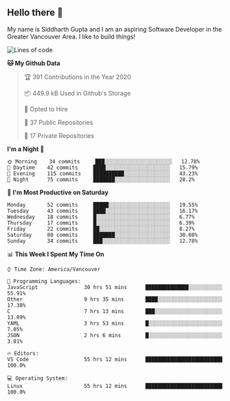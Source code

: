 ## Hello there :wave:

My name is Siddharth Gupta and I am an aspiring Software Developer in the Greater Vancouver Area. I like to build things!

<!-- ![gif](https://github.com/siddg97/siddg97/blob/master/dino.gif) -->

<!--START_SECTION:waka-->
![Lines of code](https://img.shields.io/badge/From%20Hello%20World%20I%27ve%20Written-10.9%20million%20lines%20of%20code-blue)

**🐱 My Github Data** 

> 🏆 391 Contributions in the Year 2020
 > 
> 📦 449.9 kB Used in Github's Storage 
 > 
> 💼 Opted to Hire
 > 
> 📜 37 Public Repositories
 > 
> 🔑 17 Private Repositories 

**I'm a Night 🦉** 

```text
🌞 Morning    34 commits     ███░░░░░░░░░░░░░░░░░░░░░░   12.78% 
🌆 Daytime    42 commits     ████░░░░░░░░░░░░░░░░░░░░░   15.79% 
🌃 Evening    115 commits    ██████████░░░░░░░░░░░░░░░   43.23% 
🌙 Night      75 commits     ███████░░░░░░░░░░░░░░░░░░   28.2%

```
📅 **I'm Most Productive on Saturday** 

```text
Monday       52 commits     █████░░░░░░░░░░░░░░░░░░░░   19.55% 
Tuesday      43 commits     ████░░░░░░░░░░░░░░░░░░░░░   16.17% 
Wednesday    18 commits     █░░░░░░░░░░░░░░░░░░░░░░░░   6.77% 
Thursday     17 commits     █░░░░░░░░░░░░░░░░░░░░░░░░   6.39% 
Friday       22 commits     ██░░░░░░░░░░░░░░░░░░░░░░░   8.27% 
Saturday     80 commits     ███████░░░░░░░░░░░░░░░░░░   30.08% 
Sunday       34 commits     ███░░░░░░░░░░░░░░░░░░░░░░   12.78%

```


📊 **This Week I Spent My Time On** 

```text
⌚︎ Time Zone: America/Vancouver

💬 Programming Languages: 
JavaScript               30 hrs 51 mins      ██████████████░░░░░░░░░░░   55.91% 
Other                    9 hrs 35 mins       ████░░░░░░░░░░░░░░░░░░░░░   17.38% 
C                        7 hrs 13 mins       ███░░░░░░░░░░░░░░░░░░░░░░   13.09% 
YAML                     3 hrs 53 mins       █░░░░░░░░░░░░░░░░░░░░░░░░   7.05% 
JSON                     2 hrs 6 mins        █░░░░░░░░░░░░░░░░░░░░░░░░   3.81%

🔥 Editors: 
VS Code                  55 hrs 12 mins      █████████████████████████   100.0%

💻 Operating System: 
Linux                    55 hrs 12 mins      █████████████████████████   100.0%

```


<!--END_SECTION:waka-->



